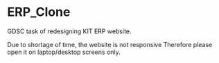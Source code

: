 # ERP_Clone
GDSC task of redesigning KIT ERP website.

Due to shortage of time, the website is not responsive
Therefore please open it on laptop/desktop screens only.

